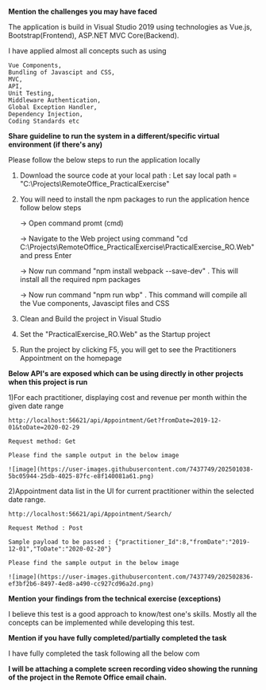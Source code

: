 **Mention the challenges you may have faced**

  The application is build in Visual Studio 2019 using technologies as Vue.js, Bootstrap(Frontend), ASP.NET MVC Core(Backend).

  I have applied almost all concepts such as using 
    
    Vue Components, 
    Bundling of Javascipt and CSS,
    MVC, 
    API, 
    Unit Testing, 
    Middleware Authentication,
    Global Exception Handler, 
    Dependency Injection, 
    Coding Standards etc

**Share guideline to run the system in a different/specific virtual environment (if there's any)**
  
  Please follow the below steps to run the application locally
  
  1) Download the source code at your local path : Let say local path = "C:\Projects\RemoteOffice_PracticalExercise\"
  2) You will need to install the npm packages to run the application hence follow below steps
  
      -> Open command promt (cmd)
      
      -> Navigate to the Web project using command "cd C:\Projects\RemoteOffice_PracticalExercise\PracticalExercise_RO.Web" and press Enter
      
      -> Now run command "npm install webpack --save-dev" . This will install all the required npm packages
      
      -> Now run command "npm run wbp" . This command will compile all the Vue components, Javascipt files and CSS
      
  3) Clean and Build the project in Visual Studio
  4) Set the "PracticalExercise_RO.Web" as the Startup project
  5) Run the project by clicking F5, you will get to see the Practitioners Appointment on the homepage

**Below API's are exposed which can be using directly in other projects when this project is run**

  1)For each practitioner, displaying cost and revenue per month within the given date range
  
    http://localhost:56621/api/Appointment/Get?fromDate=2019-12-01&toDate=2020-02-29
    
    Request method: Get

    Please find the sample output in the below image
    
    ![image](https://user-images.githubusercontent.com/7437749/202501038-5bc05944-25db-4025-87fc-e8f140081a61.png)
    
  2)Appointment data list in the UI for current practitioner within the selected date range.
  
    http://localhost:56621/api/Appointment/Search/
    
    Request Method : Post
    
    Sample payload to be passed : {"practitioner_Id":8,"fromDate":"2019-12-01","ToDate":"2020-02-20"}
 
    Please find the sample output in the below image
    
    ![image](https://user-images.githubusercontent.com/7437749/202502836-ef3bf2b6-8497-4ed8-a490-cc927cd96a2d.png)

**Mention your findings from the technical exercise (exceptions)**

  I believe this test is a good approach to know/test one's skills. Mostly all the concepts can be implemented while developing this test.

**Mention if you have fully completed/partially completed the task**

  I have fully completed the task following all the below com

**I will be attaching a complete screen recording video showing the running of the project in the Remote Office email chain.**
